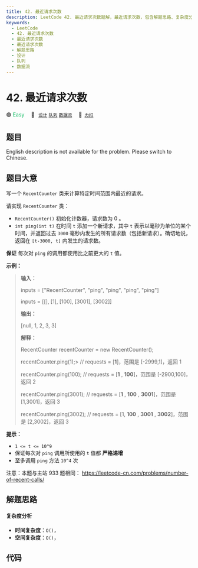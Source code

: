 ```yaml
---
title: 42. 最近请求次数
description: LeetCode 42. 最近请求次数题解，最近请求次数，包含解题思路、复杂度分析以及完整的 JavaScript 代码实现。
keywords:
  - LeetCode
  - 42. 最近请求次数
  - 最近请求次数
  - 最近请求次数
  - 解题思路
  - 设计
  - 队列
  - 数据流
---
```


# 42. 最近请求次数

🟢 <font color=#15bd66>Easy</font>&emsp; 🔖&ensp; [`设计`](/tag/design.md) [`队列`](/tag/queue.md) [`数据流`](/tag/data-stream.md)&emsp; 🔗&ensp;[`力扣`](https://leetcode.cn/problems/H8086Q)

## 题目

English description is not available for the problem. Please switch to
Chinese.


## 题目大意

写一个 `RecentCounter` 类来计算特定时间范围内最近的请求。

请实现 `RecentCounter` 类：

  * `RecentCounter()` 初始化计数器，请求数为 0 。
  * `int ping(int t)` 在时间 `t` 添加一个新请求，其中 `t` 表示以毫秒为单位的某个时间，并返回过去 `3000` 毫秒内发生的所有请求数（包括新请求）。确切地说，返回在 `[t-3000, t]` 内发生的请求数。

**保证** 每次对 `ping` 的调用都使用比之前更大的 `t` 值。



**示例：**

> 
> 
> 
> 
> 
> **输入：**
> 
> inputs = ["RecentCounter", "ping", "ping", "ping", "ping"]
> 
> inputs = [[], [1], [100], [3001], [3002]]
> 
> **输出：**
> 
> [null, 1, 2, 3, 3]
> 
> 
> 
> **解释：**
> 
> RecentCounter recentCounter = new RecentCounter();
> 
> recentCounter.ping(1);> 
>  // requests = [**1**]，范围是 [-2999,1]，返回 1
> 
> recentCounter.ping(100);   // requests = [**1** , **100**]，范围是 [-2900,100]，返回 2
> 
> recentCounter.ping(3001);  // requests = [**1** , **100** , **3001**]，范围是 [1,3001]，返回 3
> 
> recentCounter.ping(3002);  // requests = [1, **100** , **3001** , **3002**]，范围是 [2,3002]，返回 3
> 
> 



**提示：**

  * `1 <= t <= 10^9`
  * 保证每次对 `ping` 调用所使用的 `t` 值都 **严格递增**
  * 至多调用 `ping` 方法 `10^4` 次



注意：本题与主站 933 题相同： <https://leetcode-cn.com/problems/number-of-recent-calls/>


## 解题思路

#### 复杂度分析

- **时间复杂度**：`O()`，
- **空间复杂度**：`O()`，

## 代码

```javascript

```